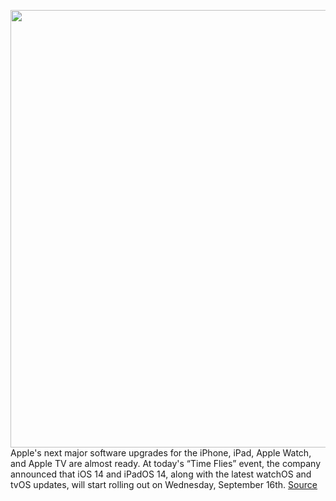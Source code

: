 <img src='https://cdn.vox-cdn.com/thumbor/kA_Vd6gjNWXKGUNoBoucXS_J_9E=/0x0:2270x1504/1200x800/filters:focal(954x571:1316x933)/cdn.vox-cdn.com/uploads/chorus_image/image/67410530/Screen_Shot_2020_09_15_at_1.49.33_PM.0.png' width='700px' /><br/>
Apple's next major software upgrades for the iPhone, iPad, Apple Watch, and Apple TV are almost ready. At today's “Time Flies” event, the company announced that iOS 14 and iPadOS 14, along with the latest watchOS and tvOS updates, will start rolling out on Wednesday, September 16th.
<a href='https://www.theverge.com/2020/9/15/21436979/apple-ios-ipados-14-release-date-september-16'> Source <a/>